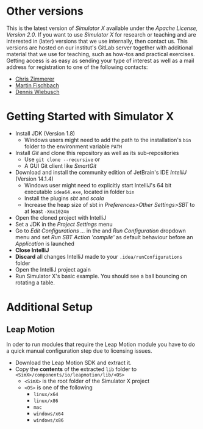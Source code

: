 # Other versions

This is the latest version of _Simulator X_ available under the _Apache License, Version 2.0_. If you want to use _Simulator X_ for research or teaching and are interested in (later) versions that we use internally, then contact us. This versions are hosted on our institut's GitLab server together with additional material that we use for teaching, such as how-tos and practical exercises.  
Getting access is as easy as sending your type of interest as well as a mail address for registration to one of the following contacts:

- [Chris Zimmerer](http://www.hci.uni-wuerzburg.de/people/chris.html)
- [Martin Fischbach](http://www.hci.uni-wuerzburg.de/people/martin.html)
- [Dennis Wiebusch](https://www.uni-ulm.de/in/psy-acog/team/dennis-wiebusch/)

# Getting Started with Simulator X

- Install JDK (Version 1.8)
	- Windows users might need to add the path to the installation's ```bin``` folder to the environment variable ```PATH```
- Install _Git_ and clone this repository as well as its sub-repositories
	- Use ```git clone --recursive``` or
	- A GUI Git client like _SmartGit_
- Download and install the community edition of JetBrain's IDE _IntelliJ_ (Version 14.1.4)
	- Windows user might need to explicitly start IntelliJ's 64 bit executable ```idea64.exe```, located in folder ```bin```
	- Install the plugins _sbt_ and _scala_
	- Increase the heap size of sbt in _Preferences>Other Settings>SBT_ to at least ```-Xmx1024m```
- Open the cloned project with IntelliJ
- Set a JDK in the _Project Settings_ menu
- Go to _Edit Configurations ..._ in the and _Run Configuration_ dropdown menu and set _Run SBT Action 'compile'_ as default behaviour before an _Application_ is launched
- __Close IntelliJ__
- __Discard__ all changes IntelliJ made to your ```.idea/runConfigurations``` folder
- Open the IntelliJ project again
- Run Simulator X's basic example. You should see a ball bouncing on rotating a table.

# Additional Setup

## Leap Motion

In oder to run modules that require the Leap Motion module you have to do a quick manual configuration step due to licensing issues.

- Download the Leap Motion SDK and extract it.
- Copy the __contents__ of the extracted ```lib``` folder to ```<SimX>/components/io/leapmotion/lib/<OS>```
	- ```<SimX>``` is the root folder of the Simulator X project
	- ```<OS>``` is one of the following
		- ```linux/x64```
		- ```linux/x86```
		- ```mac```
		- ```windows/x64```
		- ```windows/x86```

